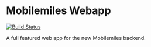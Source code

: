 Mobilemiles Webapp
==================

[![Build Status](https://travis-ci.org/zourtney/mobilemiles-ui.svg)](https://travis-ci.org/zourtney/mobilemiles-ui)

A full featured web app for the new Mobilemiles backend.